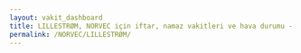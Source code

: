 ```yaml
---
layout: vakit_dashboard
title: LILLESTRØM, NORVEC için iftar, namaz vakitleri ve hava durumu - ilçe/eyalet seç
permalink: /NORVEC/LILLESTRØM/
---
```


<script type="text/javascript">
  var GLOBAL_COUNTRY = 'NORVEC';
  var GLOBAL_CITY = 'LILLESTRØM';
  var GLOBAL_STATE = '';
  var lat = 72;
  var lon = 21;
</script>
